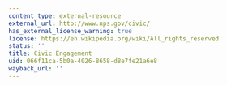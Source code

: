 ```yaml
---
content_type: external-resource
external_url: http://www.nps.gov/civic/
has_external_license_warning: true
license: https://en.wikipedia.org/wiki/All_rights_reserved
status: ''
title: Civic Engagement
uid: 066f11ca-5b0a-4026-8658-d8e7fe21a6e8
wayback_url: ''
---
```

